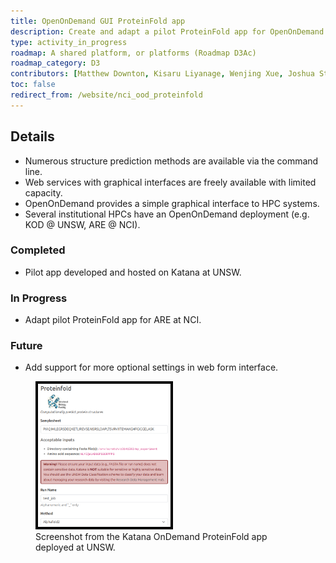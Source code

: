 ```yaml
---
title: OpenOnDemand GUI ProteinFold app
description: Create and adapt a pilot ProteinFold app for OpenOnDemand.
type: activity_in_progress
roadmap: A shared platform, or platforms (Roadmap D3Ac)
roadmap_category: D3
contributors: [Matthew Downton, Kisaru Liyanage, Wenjing Xue, Joshua Storm Caley, Keiran Rowell, Thomas Litfin]
toc: false
redirect_from: /website/nci_ood_proteinfold
---
```


## Details

- Numerous structure prediction methods are available via the command line.
- Web services with graphical interfaces are freely available with limited capacity.
- OpenOnDemand provides a simple graphical interface to HPC systems. 
- Several institutional HPCs have an OpenOnDemand deployment (e.g. KOD @ UNSW, ARE @ NCI).

### Completed

- Pilot app developed and hosted on Katana at UNSW.

### In Progress

- Adapt pilot ProteinFold app for ARE at NCI.

### Future

- Add support for more optional settings in web form interface.

<figure>
<img src= "images/activities/ood-proteinfold.png" alt="KOD-proteinfold" style="border: 4px solid black; width: 50%; height: 50%">
<figcaption> Screenshot from the Katana OnDemand ProteinFold app deployed at UNSW.</figcaption>
</figure>